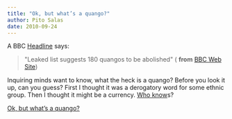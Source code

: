```yaml
---
title: "Ok, but what’s a quango?"
author: Pito Salas
date: 2010-09-24
---
```




A BBC [Headline](<http://www.bbc.co.uk/news/uk-politics-11405096>) says:

> "Leaked list suggests 180 quangos to be abolished" ( **from** [BBC Web
> Site](<http://www.bbc.co.uk/news/uk-politics-11405096>))

Inquiring minds want to know, what the heck is a quango? Before you look it
up, can you guess? First I thought it was a derogatory word for some ethnic
group. Then I thought it might be a currency. [Who
know](<http://en.wikipedia.org/wiki/Quango>)s?


[Ok, but what’s a quango?](None)
